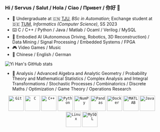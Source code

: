 ### Hi / Servus / Salut / Hola / Ciao / Привет / 你好 👋

<!--
**Blattvorhang/Blattvorhang** is a ✨ _special_ ✨ repository because its `README.md` (this file) appears on your GitHub profile.

Here are some ideas to get you started:

- 🔭 I’m currently working on ...
- 🌱 I’m currently learning ...
- 👯 I’m looking to collaborate on ...
- 🤔 I’m looking for help with ...
- 💬 Ask me about ...
- 📫 How to reach me: ...
- 😄 Pronouns: ...
- ⚡ Fun fact: ...
-->

- 🏫 Undergraduate at 🇨🇳 [TJU](https://www.tongji.edu.cn/eng/), *BSc in Automation*; Exchange student at 🇩🇪 [TUM](https://www.tum.de/en/), *Informatics (Computer Science)*, SS 2023
- ⌨️ C / C++ / Python / Java / Matlab / Ocaml / Verilog / MySQL
- 🤖 Embodied AI (Autonomous Driving, Robotics, 3D Reconstruction) / Data Mining / Signal Processing / Embedded Systems / FPGA
- 🎮 Video Games / Music
- 💬 Chinese / English / German

<!--
- 🖥️ Linux / Docker / LaTeX
-->

<!--
- <a href="https://orcid.org/0009-0001-1883-0489">
    <img alt="ORCID logo" src="https://info.orcid.org/wp-content/uploads/2019/11/orcid_128x128.png" width="20"/>
        0009-0001-1883-0489
  </a>
- <a href="mailto:hanyi.cn@outlook.com">
    <img alt="Outlook logo" src="https://www.freepnglogos.com/uploads/logo-outlook-png/file-microsoft-office-outlook-logo-present-svg-wikipedia-1.png" width="20"/>
        hanyi.cn@outlook.com
  </a>
-->

![Yi Han's GitHub stats](https://github-readme-stats.vercel.app/api?username=Blattvorhang&show_icons=true)

<!--
![Yi Han's Most used languages](https://github-readme-stats.vercel.app/api/top-langs?username=Blattvorhang&layout=compact&langs_count=10)
-->

- 🔢 Analysis / Advanced Algebra and Analytic Geometry / Probability Theory and Mathematical Statistics / Complex Analysis and Integral Transformations / Stochastic Processes / Combinatorics / Discrete Maths / Optimization / Game Theory / Operations Research

<div align="center">
	<code><img width="50" src="https://user-images.githubusercontent.com/25181517/192108372-f71d70ac-7ae6-4c0d-8395-51d8870c2ef0.png" alt="Git" title="Git"/></code>
	<code><img width="50" src="https://user-images.githubusercontent.com/25181517/192106070-46255bcf-65e6-4c6b-a296-bf8d0d8fb2a7.png" alt="C" title="C"/></code>
	<code><img width="50" src="https://user-images.githubusercontent.com/25181517/192106073-90fffafe-3562-4ff9-a37e-c77a2da0ff58.png" alt="C++" title="C++"/></code>
	<code><img width="50" src="https://user-images.githubusercontent.com/25181517/183423507-c056a6f9-1ba8-4312-a350-19bcbc5a8697.png" alt="Python" title="Python"/></code>
	<code><img width="50" src="https://github.com/marwin1991/profile-technology-icons/assets/76012086/4ec200c2-acdf-4c42-b419-cd49cba3d09f" alt="NumPy" title="NumPy"/></code>
	<code><img width="50" src="https://github.com/marwin1991/profile-technology-icons/assets/76012086/24b02d77-2f28-43c7-b5d6-e15e3395851b" alt="Pandas" title="Pandas"/></code>
	<code><img width="50" src="https://user-images.githubusercontent.com/25181517/117207330-263ba280-adf4-11eb-9b97-0ac5b40bc3be.png" alt="Docker" title="Docker"/></code>
	<code><img width="50" src="https://user-images.githubusercontent.com/25181517/192106593-610ee31c-995e-4f24-b8e1-0f18eead6fae.png" alt="MATLAB" title="MATLAB"/></code>
	<code><img width="50" src="https://user-images.githubusercontent.com/25181517/117201156-9a724800-adec-11eb-9a9d-3cd0f67da4bc.png" alt="Java" title="Java"/></code>
	<code><img width="50" src="https://github.com/marwin1991/profile-technology-icons/assets/76662862/2481dc48-be6b-4ebb-9e8c-3b957efe69fa" alt="Linux" title="Linux"/></code>
	<code><img width="50" src="https://user-images.githubusercontent.com/25181517/183896128-ec99105a-ec1a-4d85-b08b-1aa1620b2046.png" alt="MySQL" title="MySQL"/></code>
</div>
